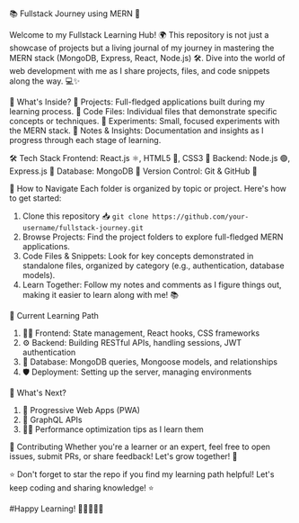 📚 Fullstack Journey using MERN 🚀

Welcome to my Fullstack Learning Hub! 🌍 This repository is not just a showcase of projects but a living journal of my journey in mastering the MERN stack (MongoDB, Express, React, Node.js) 🛠️. Dive into the world of web development with me as I share projects, files, and code snippets along the way. 💻✨

🧭 What's Inside?
📝 Projects: Full-fledged applications built during my learning process.
📂 Code Files: Individual files that demonstrate specific concepts or techniques.
🧪 Experiments: Small, focused experiments with the MERN stack.
📖 Notes & Insights: Documentation and insights as I progress through each stage of learning.

🛠️ Tech Stack
Frontend: React.js ⚛️, HTML5 📄, CSS3 🎨
Backend: Node.js 🟢, Express.js 🚀
Database: MongoDB 🍃
Version Control: Git & GitHub 🐙

🚀 How to Navigate
Each folder is organized by topic or project. Here's how to get started:
1) Clone this repository 📥
`git clone https://github.com/your-username/fullstack-journey.git
`
2) Browse Projects: Find the project folders to explore full-fledged MERN applications.
3) Code Files & Snippets: Look for key concepts demonstrated in standalone files, organized by category (e.g., authentication, database models).
4) Learn Together: Follow my notes and comments as I figure things out, making it easier to learn along with me! 📚

🌱 Current Learning Path
1) 🧑‍💻 Frontend: State management, React hooks, CSS frameworks
2) ⚙️ Backend: Building RESTful APIs, handling sessions, JWT authentication
3) 💾 Database: MongoDB queries, Mongoose models, and relationships
4) 🛡️ Deployment: Setting up the server, managing environments

🚧 What's Next?
1) 📲 Progressive Web Apps (PWA)
2) 🧩 GraphQL APIs
3) 🧑‍🔧 Performance optimization tips as I learn them

🤝 Contributing
Whether you're a learner or an expert, feel free to open issues, submit PRs, or share feedback! Let's grow together! 🌱

⭐ Don't forget to star the repo if you find my learning path helpful! Let's keep coding and sharing knowledge! ⭐

#Happy Learning! 🎉👩‍💻👨‍💻
